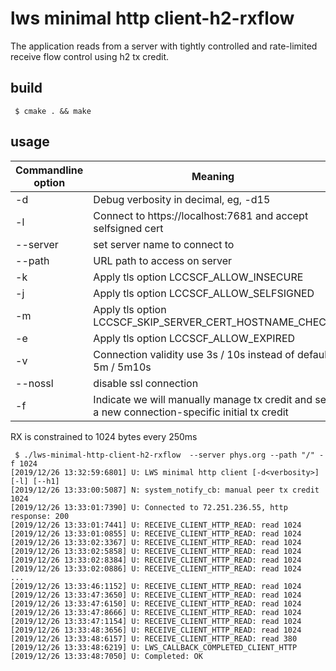# lws minimal http client-h2-rxflow

The application reads from a server with tightly controlled and rate-limited
receive flow control using h2 tx credit.

## build

```
 $ cmake . && make
```

## usage

Commandline option|Meaning
---|---
-d <loglevel>|Debug verbosity in decimal, eg, -d15
-l| Connect to https://localhost:7681 and accept selfsigned cert
--server <name>|set server name to connect to
--path <path>|URL path to access on server
-k|Apply tls option LCCSCF_ALLOW_INSECURE
-j|Apply tls option LCCSCF_ALLOW_SELFSIGNED
-m|Apply tls option LCCSCF_SKIP_SERVER_CERT_HOSTNAME_CHECK
-e|Apply tls option LCCSCF_ALLOW_EXPIRED
-v|Connection validity use 3s / 10s instead of default 5m / 5m10s
--nossl| disable ssl connection
-f <initial credit>|Indicate we will manually manage tx credit and set a new connection-specific initial tx credit

RX is constrained to 1024 bytes every 250ms

```
 $ ./lws-minimal-http-client-h2-rxflow  --server phys.org --path "/" -f 1024
[2019/12/26 13:32:59:6801] U: LWS minimal http client [-d<verbosity>] [-l] [--h1]
[2019/12/26 13:33:00:5087] N: system_notify_cb: manual peer tx credit 1024
[2019/12/26 13:33:01:7390] U: Connected to 72.251.236.55, http response: 200
[2019/12/26 13:33:01:7441] U: RECEIVE_CLIENT_HTTP_READ: read 1024
[2019/12/26 13:33:01:0855] U: RECEIVE_CLIENT_HTTP_READ: read 1024
[2019/12/26 13:33:02:3367] U: RECEIVE_CLIENT_HTTP_READ: read 1024
[2019/12/26 13:33:02:5858] U: RECEIVE_CLIENT_HTTP_READ: read 1024
[2019/12/26 13:33:02:8384] U: RECEIVE_CLIENT_HTTP_READ: read 1024
[2019/12/26 13:33:02:0886] U: RECEIVE_CLIENT_HTTP_READ: read 1024
...
[2019/12/26 13:33:46:1152] U: RECEIVE_CLIENT_HTTP_READ: read 1024
[2019/12/26 13:33:47:3650] U: RECEIVE_CLIENT_HTTP_READ: read 1024
[2019/12/26 13:33:47:6150] U: RECEIVE_CLIENT_HTTP_READ: read 1024
[2019/12/26 13:33:47:8666] U: RECEIVE_CLIENT_HTTP_READ: read 1024
[2019/12/26 13:33:47:1154] U: RECEIVE_CLIENT_HTTP_READ: read 1024
[2019/12/26 13:33:48:3656] U: RECEIVE_CLIENT_HTTP_READ: read 1024
[2019/12/26 13:33:48:6157] U: RECEIVE_CLIENT_HTTP_READ: read 380
[2019/12/26 13:33:48:6219] U: LWS_CALLBACK_COMPLETED_CLIENT_HTTP
[2019/12/26 13:33:48:7050] U: Completed: OK

```

